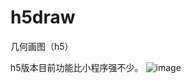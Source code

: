 # h5draw
几何画图（h5）

h5版本目前功能比小程序强不少。
![image](https://github.com/Walt2016/h5draw/blob/master/pic/star.gif)
